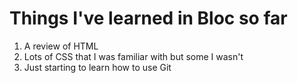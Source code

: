 # Things I've learned in Bloc so far

1. A review of HTML
2. Lots of CSS that I was familiar with but some I wasn't
3. Just starting to learn how to use Git